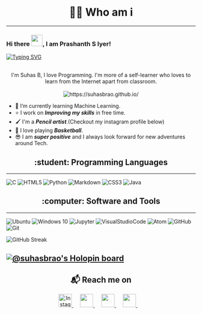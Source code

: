 
<!--
**I-Prashanth-S/I-Prashanth-S** is a ✨ _special_ ✨ repository because its `README.md` (this file) appears on your GitHub profile.-->
<h1 align="center"> 👨‍💻 Who am i </h1>

---
### Hi there <img src="https://raw.githubusercontent.com/MartinHeinz/MartinHeinz/master/wave.gif" width="30px">, I am Prashanth S Iyer!

<a href="https://git.io/typing-svg"><img src="https://readme-typing-svg.herokuapp.com?font=Fira+Code&pause=1000&color=10F734&width=435&lines=I'm+a+Computer+Science+Grad+student;At+the+Univeristy+of+Pennsylvania;I'm+into+Software+Development;My+areas+of+interest+include;Databases+and+Back-end+Development;Integration+of+Cloud+Services;Machine+Learning;And+any+intersection+of+these+fields" alt="Typing SVG" /></a>

<p align="center">
  <br>
  I'm Suhas B, I love Programming.
  I'm more of a self-learner who loves to learn from the Internet apart from classroom.
  <br> <br>
  <img src="https://komarev.com/ghpvc/?username=SuhasBRao&color=green&style=flat" color=blue alt="https://suhasbrao.github.io/" /> 
 
  <!--<img src="https://komarev.com/ghpvc/?username=I-Prashanth-S" alt="https://github.com/I-Prashanth-S" /> -->
</p>

- &#128214; I’m currently learning Machine Learning.
- &#11088; I work on ***Improving my skills*** in free time.
- &#128396; I'm a ***Pencil artist***.(Checkout my instagram profile below)
- &#127936; I love playing ***Basketball***.
- &#128526; I am ***super positive*** and I always look forward for new adventures around Tech.


<h2 align="center"> :student: Programming Languages</h2>

---

![C](https://img.shields.io/badge/c-%2300599C.svg?style=for-the-badge&logo=c&logoColor=white)
![HTML5](https://img.shields.io/badge/html5-%23E34F26.svg?style=for-the-badge&logo=html5&logoColor=white)
![Python](https://img.shields.io/badge/python-%2314354C.svg?style=for-the-badge&logo=python&logoColor=white)
![Markdown](https://img.shields.io/badge/markdown-%23000000.svg?style=for-the-badge&logo=markdown&logoColor=white)
![CSS3](https://img.shields.io/badge/css3-%231572B6.svg?style=for-the-badge&logo=css3&logoColor=white)
![Java](https://img.shields.io/badge/java-critical.svg?style=for-the-badge&logo=java3&logoColor=white)

<h2 align="center">:computer: Software and Tools</h2>

---

![Ubuntu](https://img.shields.io/badge/Ubuntu-E95420?style=for-the-badge&logo=ubuntu&logoColor=white)
![Windows 10](https://img.shields.io/badge/Windows-0078D6?style=for-the-badge&logo=windows&logoColor=white)
![Jupyter](https://img.shields.io/badge/Jupyter-000000.svg?style=for-the-badge&color=orange&logo=jupyter&logoColor=white)
![VisualStudioCode](https://img.shields.io/badge/VisualStudioCode-0078d7.svg?style=for-the-badge&logo=visual-studio-code&logoColor=white)
![Atom](https://img.shields.io/badge/Atom-%2366595C.svg?style=for-the-badge&logo=atom&logoColor=white)
![GitHub](https://img.shields.io/badge/github-%23121011.svg?style=for-the-badge&logo=github&logoColor=white)
![Git](https://img.shields.io/badge/git-%23F05033.svg?style=for-the-badge&logo=git&logoColor=white)


![GitHub Streak](https://github-readme-streak-stats.herokuapp.com?user=I-Prashanth-S&stroke=38DD69&background=165795&ring=37DD57&fire=1CD577&sideNums=120E5BF2&sideLabels=1ADD40&currStreakLabel=10EF24&dates=11E2E7FF&currStreakNum=639E29)

[![@suhasbrao's Holopin board](https://holopin.me/suhasbrao)](https://holopin.io/@suhasbrao)
---

<h2  align="center">&#x1F4EC; Reach me on</h2>

<p align = "center">  
<a href="https://www.instagram.com/suhasbrao/">
  <img
    alt="Instagram"
    src = "https://cdn-icons-png.flaticon.com/512/174/174855.png"
    width = 35
    height = 35
   />
</a>
&emsp;
<a href="mailto:raos04567@gmail.com?subject=Hello%20Ileri,%20From%20Github">
  <img 
    src = "https://cdn-icons-png.flaticon.com/512/732/732200.png"
    width = 35
    height = 35   
 />
</a>
&emsp;
<a href="https://in.linkedin.com/in/suhasbrao?trk=profile-badge">
  <img 
    src = "https://cdn-icons-png.flaticon.com/512/145/145807.png"
    width = 35
    height = 35   
 />
</a>
&emsp;
<a href="https://www.quora.com/profile/Suhas-Rao-66">
  <img 
    src = "https://cdn-icons-png.flaticon.com/512/185/185976.png"
    width = 35
    height = 35   
 />
</a>
&nbsp;&nbsp;&nbsp;&nbsp;
</p>
